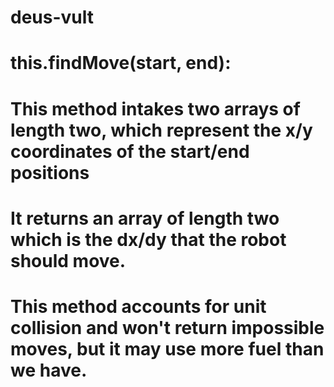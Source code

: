# deus-vult
# this.findMove(start, end):
# This method intakes two arrays of length two, which represent the x/y coordinates of the start/end positions
# It returns an array of length two which is the dx/dy that the robot should move.
# This method accounts for unit collision and won't return impossible moves, but it may use more fuel than we have.
# 
